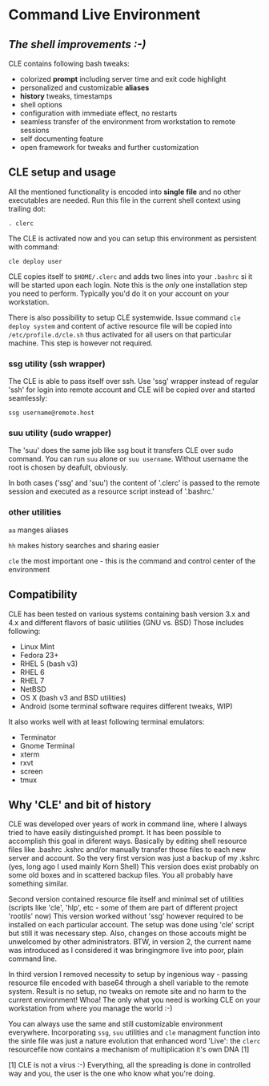 #   Command Live Environment
## _The shell improvements :-)_

CLE contains following bash tweaks:
 - colorized **prompt** including server time and exit code highlight
 - personalized and customizable **aliases**
 - **history** tweaks, timestamps
 - shell options
 - configuration with immediate effect, no restarts
 - seamless transfer of the environment from workstation to remote sessions
 - self documenting feature
 - open framework for tweaks and further customization
 

## CLE setup and usage
All the mentioned functionality is encoded into __single file__ and no other
executables are needed. Run this file in the current shell context using
trailing dot:

    . clerc

The CLE is activated now and you can setup this environment as persistent with
command:

    cle deploy user

CLE copies itself to `$HOME/.clerc` and adds two lines into your `.bashrc`
si it will be started upon each login. Note this is the *only* one
installation step you need to perform. Typically you'd do it on your account
on your workstation.

There is also possibility to setup CLE systemwide. Issue command
`cle deploy system` and content of active resource file will be copied
into `/etc/profile.d/cle.sh` thus activated for all users on that particular
machine. This step is however not required.


### ssg utility (ssh wrapper)

The CLE is able to pass itself over ssh. Use 'ssg' wrapper instead of regular
'ssh' for login into remote account and CLE will be copied over and started
seamlessly:

    ssg username@remote.host


### suu utility (sudo wrapper)

The 'suu' does the same job like ssg bout it transfers CLE over sudo command.
You can run `suu` alone or `suu username`. Without username the root
is chosen by deafult, obviously.

In both cases ('ssg' and  'suu') the content of '.clerc' is passed to the
remote session and executed as a resource script instead of '.bashrc.'


### other utilities
`aa` manges aliases

`hh` makes history searches and sharing easier

`cle` the most important one - this is the command and control center
      of the environment


## Compatibility

CLE has been tested on various systems containing bash version 3.x and 4.x
and different flavors of basic utilities (GNU vs. BSD)
Those includes following:
- Linux Mint
- Fedora 23+
- RHEL 5 (bash v3)
- RHEL 6
- RHEL 7
- NetBSD
- OS X (bash v3 and BSD utilities)
- Android (some terminal software requires different tweaks, WIP) 

It also works well with at least following terminal emulators:
- Terminator
- Gnome Terminal
- xterm
- rxvt
- screen
- tmux


## Why 'CLE' and bit of history

 CLE was developed over years of work in command line, where I always tried
to have easily distinguished prompt. It has been possible to accomplish
this goal in diferent ways. Basically by editing shell resource files like
.bashrc .kshrc and/or manually transfer those files to each new server and
account. So the very first version was just a backup of my .kshrc (yes, long
ago I used mainly Korn Shell) This version does exist probably on some old
boxes and in scattered backup files. You all probably have something similar.

 Second version contained resource file itself and minimal set of
utilities (scripts like 'cle', 'hlp', etc - some of them are part of different
project 'rootils' now) This version worked without 'ssg' however required to be
installed on each particular account. The setup was done using 'cle' script
but still it was necessary step. Also, changes on those accouts might be
unwelcomed by other administrators. BTW, in version 2, the current name was
introduced as I considered it was bringingmore live into poor, plain command
line.

 In third version I removed necessity to setup by ingenious way -
passing resource file encoded with base64 through a shell variable to the
remote system. Result is no setup, no tweaks on remote site and no harm
to the current environment! Whoa! The only what you need is working CLE on
your workstation from where you manage the world :-)

You can always use the same and still customizable environment everywhere.
Incorporating `ssg`, `suu` utilities and `cle` managment function into the
sinle file was just a nature evolution that enhanced word 'Live': the `clerc`
resourcefile now contains a mechanism of multiplication it's own DNA [1]


[1] CLE is not a virus :-) Everything, all the spreading is done in controlled
way and you, the user is the one who know what you're doing.
